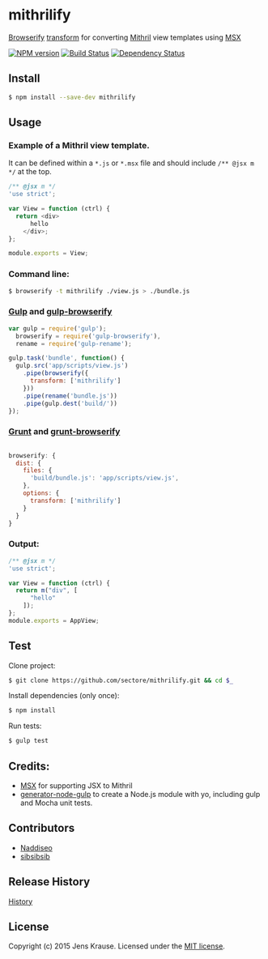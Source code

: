 # mithrilify 

[Browserify](http://browserify.org/) [transform](https://github.com/substack/node-browserify#btransformopts-tr) 
for converting [Mithril](http://lhorie.github.io/mithril/) view templates 
using [MSX](https://github.com/insin/msx)

[![NPM version][npm-image]][npm-url] [![Build Status][travis-image]][travis-url] [![Dependency Status][daviddm-url]][daviddm-image]


## Install

```bash
$ npm install --save-dev mithrilify
```


## Usage
  
### Example of a Mithril view template. 

It can be defined within a `*.js` or `*.msx` file and 
should include `/** @jsx m */` at the top. 


```javascript
/** @jsx m */
'use strict';

var View = function (ctrl) {
  return <div>
      hello
    </div>;
};

module.exports = View;
```

### Command line:

```bash
$ browserify -t mithrilify ./view.js > ./bundle.js
```

### [Gulp](http://gulpjs.com/) and [gulp-browserify](https://github.com/deepak1556/gulp-browserify)

```javascript
var gulp = require('gulp');
  browserify = require('gulp-browserify'),
  rename = require('gulp-rename');

gulp.task('bundle', function() {
  gulp.src('app/scripts/view.js')
    .pipe(browserify({
      transform: ['mithrilify']
    }))
    .pipe(rename('bundle.js'))
    .pipe(gulp.dest('build/'))
});
```


### [Grunt](http://gruntjs.com/) and [grunt-browserify](https://github.com/jmreidy/grunt-browserify)

```javascript

browserify: {
  dist: {
    files: {
      'build/bundle.js': 'app/scripts/view.js',
    },
    options: {
      transform: ['mithrilify']
    }
  }
}
```


### Output:


```javascript
/** @jsx m */
'use strict';

var View = function (ctrl) {
  return m("div", [
      "hello"
    ]);
};
module.exports = AppView;
```

## Test

Clone project:

```bash
$ git clone https://github.com/sectore/mithrilify.git && cd $_
```

Install dependencies (only once):

```bash
$ npm install
```

Run tests:

```bash
$ gulp test
```

## Credits:

* [MSX](https://github.com/insin/msx) for supporting JSX to Mithril  
* [generator-node-gulp](https://github.com/youngmountain/generator-node-gulp) to create a Node.js module with yo, including gulp and Mocha unit tests. 


## Contributors

* [Naddiseo](https://github.com/Naddiseo)
* [sibsibsib](https://github.com/sibsibsib)


## Release History

[History](./HISTORY.md)


## License

Copyright (c) 2015 Jens Krause. Licensed under the [MIT license](./LICENSE.md).



[npm-url]: https://npmjs.org/package/mithrilify
[npm-image]: https://badge.fury.io/js/mithrilify.svg
[travis-url]: https://travis-ci.org/sectore/mithrilify
[travis-image]: https://travis-ci.org/sectore/mithrilify.svg?branch=master
[daviddm-url]: https://david-dm.org/sectore/mithrilify.svg?theme=shields.io
[daviddm-image]: https://david-dm.org/sectore/mithrilify
